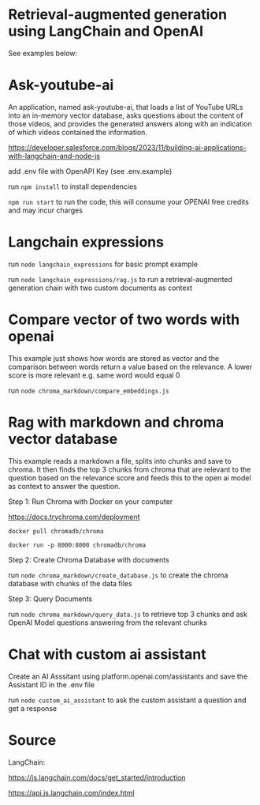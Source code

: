 
# Retrieval-augmented generation using LangChain and OpenAI

See examples below:

# Ask-youtube-ai
An application, named ask-youtube-ai, that loads a list of YouTube URLs into an in-memory vector database, asks questions about the content of those videos, and provides the generated answers along with an indication of which videos contained the information.

https://developer.salesforce.com/blogs/2023/11/building-ai-applications-with-langchain-and-node-js

add .env file with OpenAPI Key (see .env.example)

run `npm install` to install dependencies

`npm run start` to run the code, this will consume your OPENAI free credits and may incur charges


# Langchain expressions

run `node langchain_expressions` for basic prompt example

run `node langchain_expressions/rag.js` to run a retrieval-augmented generation chain with two custom documents as context


# Compare vector of two words with openai

This example just shows how words are stored as vector and the comparison between words return a value based on the relevance.  A lower score is more relevant e.g. same word would equal 0

run `node chroma_markdown/compare_embeddings.js`


# Rag with markdown and chroma vector database

This example reads a markdown a file, splits into chunks and save to chroma. It then finds the top 3 chunks from chroma that are relevant to the question based on the relevance score and feeds this to the open ai model as context to answer the question.


Step 1: Run Chroma with Docker on your computer

https://docs.trychroma.com/deployment

`docker pull chromadb/chroma`

`docker run -p 8000:8000 chromadb/chroma`

Step 2: Create Chroma Database with documents

run `node chroma_markdown/create_database.js` to create the chroma database with chunks of the data files

Step 3: Query Documents

run `node chroma_markdown/query_data.js` to retrieve top 3 chunks and ask OpenAI Model questions answering from the relevant chunks


# Chat with custom ai assistant 

Create an AI Asssitant using platform.openai.com/assistants and save the Assistant ID in the .env file

run `node custom_ai_assistant` to ask the custom assistant a question and get a response


# Source

LangChain: 

https://js.langchain.com/docs/get_started/introduction

https://api.js.langchain.com/index.html